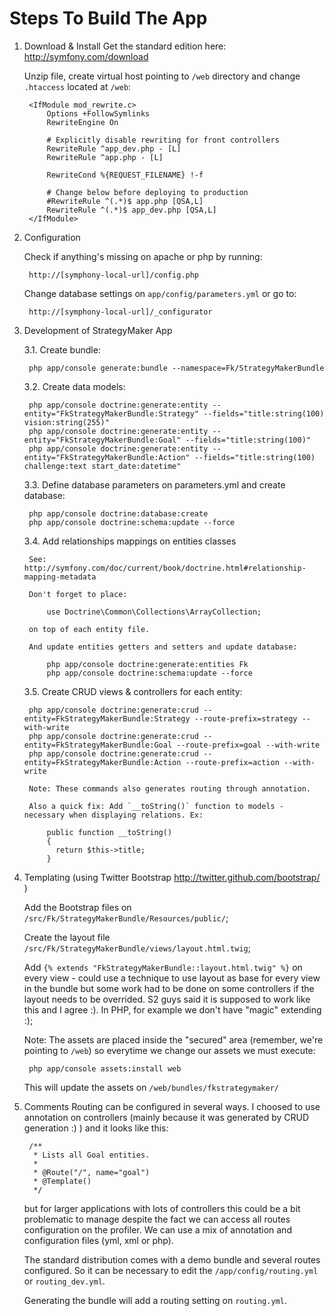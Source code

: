 Steps To Build The App
======================

1. Download & Install
	Get the standard edition here: http://symfony.com/download

	Unzip file, create virtual host pointing to `/web` directory and change `.htaccess` located at `/web`:

		<IfModule mod_rewrite.c>
			Options +FollowSymlinks
			RewriteEngine On

			# Explicitly disable rewriting for front controllers
			RewriteRule ^app_dev.php - [L]
			RewriteRule ^app.php - [L]

			RewriteCond %{REQUEST_FILENAME} !-f

			# Change below before deploying to production
			#RewriteRule ^(.*)$ app.php [QSA,L]
			RewriteRule ^(.*)$ app_dev.php [QSA,L]
		</IfModule>

2. Configuration

	Check if anything's missing on apache or php by running:

		http://[symphony-local-url]/config.php

	Change database settings on `app/config/parameters.yml` or go to:

		http://[symphony-local-url]/_configurator

3. Development of StrategyMaker App

	3.1. Create bundle:

		php app/console generate:bundle --namespace=Fk/StrategyMakerBundle

	3.2. Create data models:

		php app/console doctrine:generate:entity --entity="FkStrategyMakerBundle:Strategy" --fields="title:string(100) vision:string(255)"
		php app/console doctrine:generate:entity --entity="FkStrategyMakerBundle:Goal" --fields="title:string(100)"
		php app/console doctrine:generate:entity --entity="FkStrategyMakerBundle:Action" --fields="title:string(100) challenge:text start_date:datetime"

	3.3. Define database parameters on parameters.yml and create database:

		php app/console doctrine:database:create
		php app/console doctrine:schema:update --force

	3.4. Add relationships mappings on entities classes

		See: http://symfony.com/doc/current/book/doctrine.html#relationship-mapping-metadata

		Don't forget to place:

			use Doctrine\Common\Collections\ArrayCollection;

		on top of each entity file.

		And update entities getters and setters and update database:

			php app/console doctrine:generate:entities Fk
			php app/console doctrine:schema:update --force

	3.5. Create CRUD views & controllers for each entity:

		php app/console doctrine:generate:crud --entity=FkStrategyMakerBundle:Strategy --route-prefix=strategy --with-write
		php app/console doctrine:generate:crud --entity=FkStrategyMakerBundle:Goal --route-prefix=goal --with-write
		php app/console doctrine:generate:crud --entity=FkStrategyMakerBundle:Action --route-prefix=action --with-write

		Note: These commands also generates routing through annotation.

		Also a quick fix: Add `__toString()` function to models - necessary when displaying relations. Ex:

			public function __toString()
			{
			  return $this->title;
			}

4. Templating (using Twitter Bootstrap http://twitter.github.com/bootstrap/ )

	Add the Bootstrap files on `/src/Fk/StrategyMakerBundle/Resources/public/`;
	
	Create the layout file `/src/Fk/StrategyMakerBundle/views/layout.html.twig`;
	
	Add `{% extends "FkStrategyMakerBundle::layout.html.twig" %}` on every view - could use a technique to use layout as base for every view in the bundle but some work had to be done on some controllers if the layout needs to be overrided. S2 guys said it is supposed to work like this and I agree :). In PHP, for example we don't have "magic" extending :);

	Note: The assets are placed inside the "secured" area (remember, we're pointing to `/web`) so everytime we change our assets we must execute:

		php app/console assets:install web

	This will update the assets on `/web/bundles/fkstrategymaker/`

5. Comments 
	Routing can be configured in several ways. I choosed to use annotation on controllers (mainly because it was generated by CRUD generation :) ) and it looks like this:

		/**
		 * Lists all Goal entities.
		 *
		 * @Route("/", name="goal")
		 * @Template()
		 */

     but for larger applications with lots of controllers this could be a bit problematic to manage despite the fact we can access all routes configuration on the profiler. We can use a mix of annotation and configuration files (yml, xml or php).

     The standard distribution comes with a demo bundle and several routes configured. So it can be necessary to edit the `/app/config/routing.yml` or `routing_dev.yml`.

     Generating the bundle will add a routing setting on `routing.yml`.